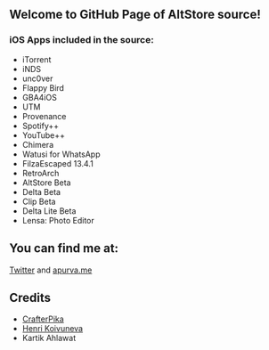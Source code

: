 ## Welcome to GitHub Page of AltStore source!
### iOS Apps included in the source:
* iTorrent
* iNDS
* unc0ver
* Flappy Bird
* GBA4iOS
* UTM
* Provenance
* Spotify++
* YouTube++
* Chimera
* Watusi for WhatsApp
* FilzaEscaped 13.4.1
* RetroArch
* AltStore Beta
* Delta Beta
* Clip Beta
* Delta Lite Beta
* Lensa: Photo Editor

## You can find me at:
[Twitter](https://twitter.com/apurva_leo)
and
[apurva.me](https://apurva.me)

## Credits
* [CrafterPika](https://crafterpika.github.io/AltStore/)
* [Henri Koivuneva](https://koivuneva.net/)
* Kartik Ahlawat

